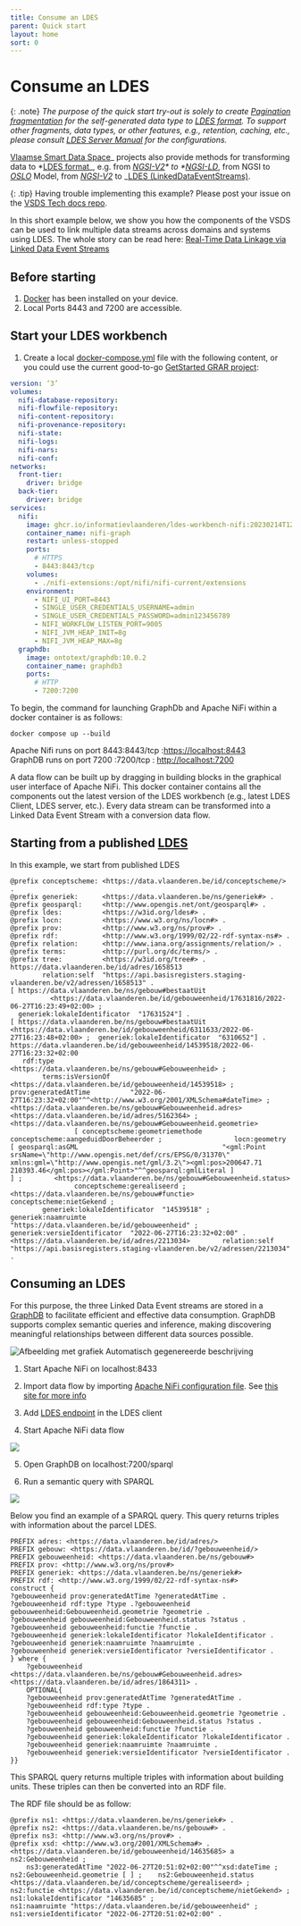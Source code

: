 ```yaml
---
title: Consume an LDES
parent: Quick start
layout: home
sort: 0
---
```


# Consume an LDES

{: .note}
_The purpose of the quick start try-out is solely to create _[Pagination fragmentation](https://github.com/Informatievlaanderen/VSDS-LDESServer4J/tree/main/ldes-fragmentisers/ldes-fragmentisers-pagination)_ for the self-generated data type to _[LDES format](https://semiceu.github.io/LinkedDataEventStreams/)_. To support other fragments, data types, or other features, e.g., retention, caching, etc., please consult _[LDES Server Manual](https://github.com/Informatievlaanderen/VSDS-LDESServer4J)_ for the configurations._

[Vlaamse Smart Data Space](https://www.vlaanderen.be/digitaal-vlaanderen/onze-oplossingen/vlaamse-smart-data-space)_ projects also provide methods for transforming data to \*[LDES format](https://semiceu.github.io/LinkedDataEventStreams/)_, e.g. from _[NGSI-V2](https://vloca-kennishub.vlaanderen.be/NGSI-v2)* to *[NGSI-LD](https://en.wikipedia.org/wiki/NGSI-LD)_, from NGSI to _[OSLO](https://www.vlaanderen.be/digitaal-vlaanderen/onze-oplossingen/oslo)_ Model, from _[NGSI-V2](https://vloca-kennishub.vlaanderen.be/NGSI-v2)_ to \_[LDES (LinkedDataEventStreams)](https://semiceu.github.io/LinkedDataEventStreams/).



{: .tip}
Having trouble implementing this example? Please post your issue on the [VSDS Tech docs repo](https://github.com/Informatievlaanderen/VSDS-Tech-Docs/issues).


In this short example below, we show you how the components of the VSDS can be used to link multiple data streams across domains and systems using LDES. The whole story can be read here: [Real-Time Data Linkage via Linked Data Event Streams](https://pub.towardsai.net/real-time-data-linkage-via-linked-data-event-streams-e1aab3090b40)

## Before starting

1.  [Docker](https://docker.com/) has been installed on your device.
2.  Local Ports 8443 and 7200 are accessible.

## Start your LDES workbench

1.  Create a local [docker-compose.yml](https://github.com/samuvack/ldes-grar/blob/main/docker-compose.yml) file with the following content, or you could use the current good-to-go [GetStarted GRAR project](https://github.com/samuvack/ldes-grar):

```yaml
version: ‘3’
volumes:
  nifi-database-repository:
  nifi-flowfile-repository:
  nifi-content-repository:
  nifi-provenance-repository:
  nifi-state:
  nifi-logs:
  nifi-nars:
  nifi-conf:
networks:
  front-tier:
    driver: bridge
  back-tier:
    driver: bridge
services:
  nifi:
    image: ghcr.io/informatievlaanderen/ldes-workbench-nifi:20230214T123440 #20221109T103745
    container_name: nifi-graph
    restart: unless-stopped
    ports:
      # HTTPS
      - 8443:8443/tcp
    volumes:
      - ./nifi-extensions:/opt/nifi/nifi-current/extensions
    environment:
      - NIFI_UI_PORT=8443
      - SINGLE_USER_CREDENTIALS_USERNAME=admin
      - SINGLE_USER_CREDENTIALS_PASSWORD=admin123456789
      - NIFI_WORKFLOW_LISTEN_PORT=9005
      - NIFI_JVM_HEAP_INIT=8g
      - NIFI_JVM_HEAP_MAX=8g
  graphdb:
    image: ontotext/graphdb:10.0.2
    container_name: graphdb3
    ports:
      # HTTP
      - 7200:7200
```

To begin, the command for launching GraphDb and Apache NiFi within a docker container is as follows:

```source-shell
docker compose up --build
```

Apache Nifi runs on port 8443:8443/tcp :[https://localhost:8443](https://localhost:8443/)\
GraphDB runs on port 7200 :7200/tcp : [http://localhost:7200](http://localhost:7200/)

A data flow can be built up by dragging in building blocks in the graphical user interface of Apache NiFi. This docker container contains all the components out the latest version of the LDES workbench (e.g., latest LDES Client, LDES server, etc.). Every data stream can be transformed into a Linked Data Event Stream with a conversion data flow.

## Starting from a published [LDES](https://semiceu.github.io/LinkedDataEventStreams/)

In this example, we start from published LDES

```turtle
@prefix conceptscheme: <https://data.vlaanderen.be/id/conceptscheme/> .
@prefix generiek:      <https://data.vlaanderen.be/ns/generiek#> .
@prefix geosparql:     <http://www.opengis.net/ont/geosparql#> .
@prefix ldes:          <https://w3id.org/ldes#> .
@prefix locn:          <https://www.w3.org/ns/locn#> .
@prefix prov:          <http://www.w3.org/ns/prov#> .
@prefix rdf:           <http://www.w3.org/1999/02/22-rdf-syntax-ns#> .
@prefix relation:      <http://www.iana.org/assignments/relation/> .
@prefix terms:         <http://purl.org/dc/terms/> .
@prefix tree:          <https://w3id.org/tree#> .
https://data.vlaanderen.be/id/adres/1658513
        relation:self  "https://api.basisregisters.staging-vlaanderen.be/v2/adressen/1658513" .
[ https://data.vlaanderen.be/ns/gebouw#bestaatUit
          <https://data.vlaanderen.be/id/gebouweenheid/17631816/2022-06-27T16:23:49+02:00> ;
  generiek:lokaleIdentificator  "17631524"] .
[ https://data.vlaanderen.be/ns/gebouw#bestaatUit
<https://data.vlaanderen.be/id/gebouweenheid/6311633/2022-06-27T16:23:48+02:00> ;  generiek:lokaleIdentificator  "6310652"] .
https://data.vlaanderen.be/id/gebouweenheid/14539518/2022-06-27T16:23:32+02:00
   rdf:type                      <https://data.vlaanderen.be/ns/gebouw#Gebouweenheid> ;
        terms:isVersionOf             <https://data.vlaanderen.be/id/gebouweenheid/14539518> ;        prov:generatedAtTime          "2022-06-27T16:23:32+02:00"^^<http://www.w3.org/2001/XMLSchema#dateTime> ;
<https://data.vlaanderen.be/ns/gebouw#Gebouweenheid.adres>                <https://data.vlaanderen.be/id/adres/5162364> ;        <https://data.vlaanderen.be/ns/gebouw#Gebouweenheid.geometrie>
                [ conceptscheme:geometriemethode  conceptscheme:aangeduidDoorBeheerder ;                  locn:geometry                   [ geosparql:asGML                                    "<gml:Point srsName=\"http://www.opengis.net/def/crs/EPSG/0/31370\" xmlns:gml=\"http://www.opengis.net/gml/3.2\"><gml:pos>200647.71 210393.46</gml:pos></gml:Point>"^^geosparql:gmlLiteral ]                ] ;        <https://data.vlaanderen.be/ns/gebouw#Gebouweenheid.status>
                conceptscheme:gerealiseerd ;       <https://data.vlaanderen.be/ns/gebouw#functie>                conceptscheme:nietGekend ;
        generiek:lokaleIdentificator  "14539518" ;        generiek:naamruimte           "https://data.vlaanderen.be/id/gebouweenheid" ;        generiek:versieIdentificator  "2022-06-27T16:23:32+02:00" .
<https://data.vlaanderen.be/id/adres/2213034>        relation:self  "https://api.basisregisters.staging-vlaanderen.be/v2/adressen/2213034" .
```

## Consuming an LDES

For this purpose, the three Linked Data Event streams are stored in a [GraphDB](https://graphdb.ontotext.com/) to facilitate efficient and effective data consumption. GraphDB supports complex semantic queries and inference, making discovering meaningful relationships between different data sources possible.

![Afbeelding met grafiek Automatisch gegenereerde beschrijving](../images/LdesToGrapDB.PNG)

1. Start Apache NiFi on localhost:8433

2. Import data flow by importing [Apache NiFi configuration file](https://raw.githubusercontent.com/samuvack/ldes-grar/main/NiFi_Flow.json). See [this site for more info](https://www.alasdairb.com/posts/importing-individual-flow-definitions-in-nifi/)

3. Add [LDES endpoint](https://onboarding1.smartdataspace.beta-vlaanderen.be/building-units/by-page) in the LDES client

4. Start Apache NiFi data flow

![](../images/exampleTwoFlow.png)

5. Open GraphDB on localhost:7200/sparql

6. Run a semantic query with SPARQL

![](../images/GrapDB.png)

Below you find an example of a SPARQL query. This query returns triples with information about the parcel LDES.

```turtle
PREFIX adres: <https://data.vlaanderen.be/id/adres/>
PREFIX gebouw: <https://data.vlaanderen.be/id/?gebouweenheid/>
PREFIX gebouweenheid: <https://data.vlaanderen.be/ns/gebouw#>
PREFIX prov: <http://www.w3.org/ns/prov#>
PREFIX generiek: <https://data.vlaanderen.be/ns/generiek#>
PREFIX rdf: <http://www.w3.org/1999/02/22-rdf-syntax-ns#>
construct {
?gebouweenheid prov:generatedAtTime ?generatedAtTime .
?gebouweenheid rdf:type ?type .?gebouweenheid gebouweenheid:Gebouweenheid.geometrie ?geometrie .
?gebouweenheid gebouweenheid:Gebouweenheid.status ?status .
?gebouweenheid gebouweenheid:functie ?functie .
?gebouweenheid generiek:lokaleIdentificator ?lokaleIdentificator .
?gebouweenheid generiek:naamruimte ?naamruimte .
?gebouweenheid generiek:versieIdentificator ?versieIdentificator .
} where {
	?gebouweenheid <https://data.vlaanderen.be/ns/gebouw#Gebouweenheid.adres> <https://data.vlaanderen.be/id/adres/1864311> .
    OPTIONAL{
    ?gebouweenheid prov:generatedAtTime ?generatedAtTime .
	?gebouweenheid rdf:type ?type .
	?gebouweenheid gebouweenheid:Gebouweenheid.geometrie ?geometrie .
	?gebouweenheid gebouweenheid:Gebouweenheid.status ?status .
	?gebouweenheid gebouweenheid:functie ?functie .
	?gebouweenheid generiek:lokaleIdentificator ?lokaleIdentificator .
	?gebouweenheid generiek:naamruimte ?naamruimte .
	?gebouweenheid generiek:versieIdentificator ?versieIdentificator .
}}
```

This SPARQL query returns multiple triples with information about building units. These triples can then be converted into an RDF file.

The RDF file should be as follow:

```turtle
@prefix ns1: <https://data.vlaanderen.be/ns/generiek#> .
@prefix ns2: <https://data.vlaanderen.be/ns/gebouw#> .
@prefix ns3: <http://www.w3.org/ns/prov#> .
@prefix xsd: <http://www.w3.org/2001/XMLSchema#> .
<https://data.vlaanderen.be/id/gebouweenheid/14635685> a ns2:Gebouweenheid ;
    ns3:generatedAtTime "2022-06-27T20:51:02+02:00"^^xsd:dateTime ;    ns2:Gebouweenheid.geometrie [ ] ;    ns2:Gebouweenheid.status <https://data.vlaanderen.be/id/conceptscheme/gerealiseerd> ;
ns2:functie <https://data.vlaanderen.be/id/conceptscheme/nietGekend> ;    ns1:lokaleIdentificator "14635685" ;
ns1:naamruimte "https://data.vlaanderen.be/id/gebouweenheid" ;    ns1:versieIdentificator "2022-06-27T20:51:02+02:00" .
```

